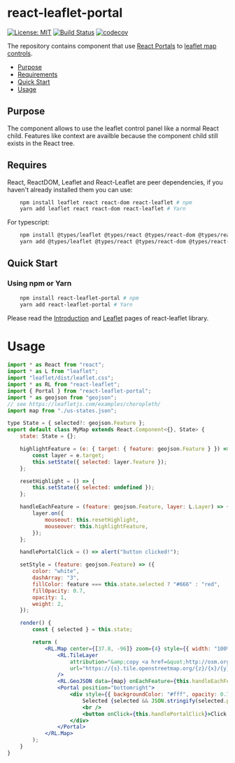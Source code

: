 # react-leaflet-portal

[![License: MIT](https://img.shields.io/badge/License-MIT-brightgreen.svg)](https://github.com/alex1kirch/react-leaflet-portal/blob/master/LICENSE) [![Build Status](https://circleci.com/gh/alex1kirch/react-leaflet-portal/tree/master.svg?style=shield)](https://circleci.com/gh/alex1kirch/react-leaflet-portal/tree/master) [![codecov](https://codecov.io/gh/alex1kirch/react-leaflet-portal/branch/master/graph/badge.svg)](https://codecov.io/gh/alex1kirch/react-leaflet-portal)

The repository contains component that use [React Portals](https://reactjs.org/docs/portals.html) to [leaflet map controls](https://leafletjs.com/reference-1.3.2.html#control).

-   [Purpose](#purpose)
-   [Requirements](#requires)
-   [Quick Start](#quick-start)
-   [Usage](#usage)

## Purpose

The component allows to use the leaflet control panel like a normal React child. Features like context are availble because the component child still exists in the React tree.

## Requires

React, ReactDOM, Leaflet and React-Leaflet are peer dependencies, if you haven't already installed them you can use:

```sh static
    npm install leaflet react react-dom react-leaflet # npm
    yarn add leaflet react react-dom react-leaflet # Yarn
```

For typescript:

```sh static
    npm install @types/leaflet @types/react @types/react-dom @types/react-leaflet # npm
    yarn add @types/leaflet @types/react @types/react-dom @types/react-leaflet # Yarn
```

## Quick Start

### Using npm or Yarn

```sh static
    npm install react-leaflet-portal # npm
    yarn add react-leaflet-portal # Yarn
```

Please read the [Introduction](https://react-leaflet.js.org/docs/en/intro.html) and [Leaflet](https://react-leaflet.js.org/docs/en/setup.html) pages of react-leaflet library.

# Usage

```jsx static
import * as React from "react";
import * as L from "leaflet";
import "leaflet/dist/leaflet.css";
import * as RL from "react-leaflet";
import { Portal } from "react-leaflet-portal";
import * as geojson from "geojson";
// see https://leafletjs.com/examples/choropleth/
import map from "./us-states.json";

type State = { selected?: geojson.Feature };
export default class MyMap extends React.Component<{}, State> {
    state: State = {};

    highlightFeature = (e: { target: { feature: geojson.Feature } }) => {
        const layer = e.target;
        this.setState({ selected: layer.feature });
    };

    resetHighlight = () => {
        this.setState({ selected: undefined });
    };

    handleEachFeature = (feature: geojson.Feature, layer: L.Layer) => {
        layer.on({
            mouseout: this.resetHighlight,
            mouseover: this.highlightFeature,
        });
    };

    handlePortalClick = () => alert("button clicked!");

    setStyle = (feature: geojson.Feature) => ({
        color: "white",
        dashArray: "3",
        fillColor: feature === this.state.selected ? "#666" : "red",
        fillOpacity: 0.7,
        opacity: 1,
        weight: 2,
    });

    render() {
        const { selected } = this.state;

        return (
            <RL.Map center={[37.8, -96]} zoom={4} style={{ width: "100%", height: "400px" }}>
                <RL.TileLayer
                    attribution="&amp;copy <a href=&quot;http://osm.org/copyright&quot;>OpenStreetMap</a> contributors"
                    url="https://{s}.tile.openstreetmap.org/{z}/{x}/{y}.png"
                />
                <RL.GeoJSON data={map} onEachFeature={this.handleEachFeature} style={this.setStyle} />
                <Portal position="bottomright">
                    <div style={{ backgroundColor: "#fff", opacity: 0.7, padding: 6 }}>
                        Selected {selected && JSON.stringify(selected.properties)}
                        <br />
                        <button onClick={this.handlePortalClick}>Click me!</button>
                    </div>
                </Portal>
            </RL.Map>
        );
    }
}
```
